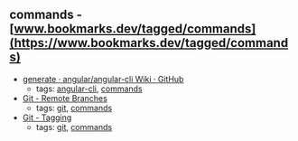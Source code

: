 commands - [www.bookmarks.dev/tagged/commands](https://www.bookmarks.dev/tagged/commands) 
---
* [generate · angular/angular-cli Wiki · GitHub](https://github.com/angular/angular-cli/wiki/generate)
    * tags: [angular-cli](../tags/angular-cli.md), [commands](../tags/commands.md)
* [Git - Remote Branches](https://git-scm.com/book/en/v2/Git-Branching-Remote-Branches)
    * tags: [git](../tags/git.md), [commands](../tags/commands.md)
* [Git - Tagging](https://git-scm.com/book/en/v2/Git-Basics-Tagging)
    * tags: [git](../tags/git.md), [commands](../tags/commands.md)
